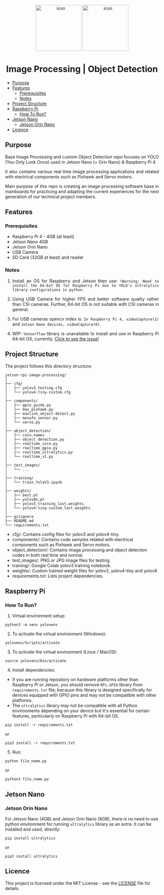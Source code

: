 <div align="center">
<img src="https://cdn-icons-png.flaticon.com/512/919/919855.png" width="150" height="150" alt="icon">
<img src="https://cdn-icons-png.flaticon.com/512/882/882731.png" width="150" height="150" alt="icon">
</div>

<h1 align="center">Image Processing | Object Detection</h1>

* [Purpose](#purpose)
* [Features](#features)
    * [Prerequisites](#prerequisites)
    * [Notes](#notes)
* [Project Structure](#project-structure)
* [Raspberry Pi](#raspberry-pi)
    * [How To Run?](#how-to-run)
* [Jetson Nano](#jetson-nano)
    * [Jetson Orin Nano](#jetson-orin-nano)
* [Licence](#licence)

## Purpose
<div align="justify">

Base Image Processing and custom Object Detection repo focuses on YOLO (You Only Look Once) used in Jetson Nano (+ Orin Nano) & Raspberry Pi 4.

It also contains various real time image processing applications and related with electrical components such as Pixhawk and Servo motors.

Main purpose of this repo is creating an image processing software base in mainboards for practicing and adapting the current experiences for the next generation of our technical project members.

## Features
### Prerequisites
* Raspberry Pi 4 - 4GB (at least)
* Jetson Nano 4GB
* Jetson Orin Nano
* USB Camera
* SD Card (32GB at least) and reader

### Notes
1. Install an OS for Raspberry and Jetson then use: `!Warning: Need to install the 64-bit OS for Raspberry Pi due to YOLO's ultralytics library configurations in python.`
  
2. Using USB Camera for higher FPS and better software quality rather than CSI cameras. Further, 64-bit OS is not suitable with CSI cameras in general.

3. For USB cameras opencv index is: `In Raspberry Pi 4, videoCapture(1)` and `Jetson Nano devices, videoCapture(0)`.

4. WIP: `tensorflow` library is unavailable to install and use in Raspberry Pi 64-bit OS, currently. [Click to see the issue!](https://github.com/PRU-Robotic/jetson-rpi-image-processing/issues/1)

</div>

## Project Structure

The project follows this directory structure:

```
jetson-rpi-image-processing/
│
├── cfg/
│   ├── yolov3_testing.cfg
│   └── yolov4-tiny-custom.cfg
│
├── components/
│   ├── gpio_guide.py
│   ├── mav_pixhawk.py
│   ├── mavlink_object-detect.py
│   ├── mesafe_sensor.py
│   └── servo.py
│
├── object_detection/
│   ├── coco.names
│   ├── object_detection.py
│   ├── realtime_core.py
│   ├── realtime_gpio.py
│   ├── realtime_ultralytics.py
│   └── realtime_v1.py
│
├── test_images/
│   └── ...
│
├── training/
│   └── train_YoloV3.ipynb
│
├── weights/
│   ├── best.pt
│   ├── yolov8n.pt
│   ├── yolov3_training_last.weights
│   └── yolov4-tiny-custom_last.weights
│
├── gitignore
├── README.md
└── requirements.txt
```

- cfg/: Contains config files for yolov3 and yolov4-tiny.
- components/: Contains code samples related with electrical components such as Pixhawk and Servo motors.
- object_detection/: Contains image processing and object detection codes in both real time and normal.
- test_images/: PNG or JPG image files for testing.
- training/: Google Colab yolov3 training notebook.
- weights/: Custom trained weight files for yolov3, yolov4-tiny and yolov8
- requirements.txt: Lists project dependencies.

## Raspberry Pi

### How To Run?
1. Virtual environment setup:
```
python3 -m venv yolovenv
```

2. To activate the virtual environment (Windows):
```
yolovenv/Scripts/activate
```

3. To activate the virtual environment (Linux / MacOS):
```
source yolovenv/bin/activate
```

4. Install dependencies:

- If you are running repository on hardware platforms other than Raspberry Pi or Jetson, you should remove `RPi.GPIO` library from `requirements.txt` file; because this library is designed specifically for devices equipped with GPIO pins and may not be compatible with other platforms.
- The `ultralytics` library may not be compatible with all Python environments depending on your device but it's essential for certain features, particularly on Raspberry Pi with 64-bit OS.

```
pip install -r requirements.txt
```
or
```
pip3 install -r requirements.txt
```

5. Run:
```
python file_name.py
```
or
```
python3 file_name.py
```

## Jetson Nano

### Jetson Orin Nano
For Jetson Nano (4GB) and Jetson Orin Nano (8GB), there is no need to use python environment for running `ultralytics` library as an extra. It can be installed and used, directly:
```
pip install ultralytics
```
or
```
pip3 install ultralytics
```

## Licence

This project is licensed under the MIT License - see the [LICENSE](https://github.com/PRU-Robotic/jetson-rpi-image-processing?tab=MIT-1-ov-file#readme) file for details.